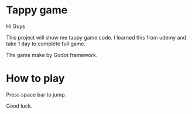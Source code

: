 # Tappy game

Hi Guys

This project will show me tappy game code. I learned this from udemy and take 1 day to complete full game. 

The game make by Godot framework.

# How to play

Press space bar to jump.

Good luck.
